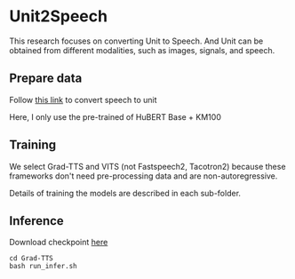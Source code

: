 # Unit2Speech

This research focuses on converting Unit to Speech. And Unit can be obtained from different modalities, such as images, signals, and speech.

## Prepare data
Follow [this link](https://github.com/facebookresearch/fairseq/tree/main/examples/textless_nlp/gslm/speech2unit) to convert speech to unit

Here, I only use the pre-trained of HuBERT Base + KM100

## Training
We select Grad-TTS and VITS (not Fastspeech2, Tacotron2) because these frameworks don't need pre-processing data and are non-autoregressive.

Details of training the models are described in each sub-folder.

## Inference
Download checkpoint [here](https://drive.google.com/drive/folders/1b8_brvPzUTfhIMT9FstkuoYjv7ktC7wW?usp=sharing)
```shell
cd Grad-TTS
bash run_infer.sh
```